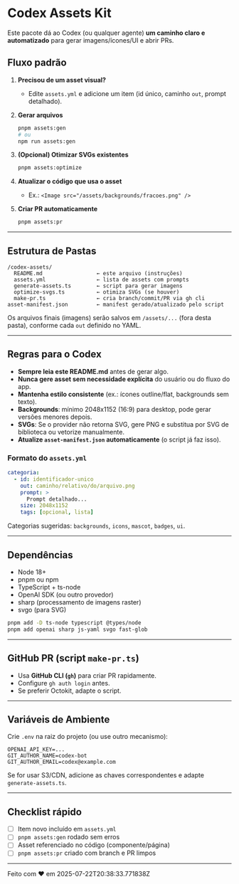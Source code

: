 # Codex Assets Kit

Este pacote dá ao Codex (ou qualquer agente) **um caminho claro e automatizado** para gerar imagens/ícones/UI e abrir PRs.

## Fluxo padrão

1. **Precisou de um asset visual?**  
   - Edite `assets.yml` e adicione um item (id único, caminho `out`, prompt detalhado).

2. **Gerar arquivos**  
   ```bash
   pnpm assets:gen
   # ou
   npm run assets:gen
   ```

3. **(Opcional) Otimizar SVGs existentes**  
   ```bash
   pnpm assets:optimize
   ```

4. **Atualizar o código que usa o asset**  
   - Ex.: `<Image src="/assets/backgrounds/fracoes.png" />`

5. **Criar PR automaticamente**  
   ```bash
   pnpm assets:pr
   ```

---

## Estrutura de Pastas

```
/codex-assets/
  README.md                 ← este arquivo (instruções)
  assets.yml                ← lista de assets com prompts
  generate-assets.ts        ← script para gerar imagens
  optimize-svgs.ts          ← otimiza SVGs (se houver)
  make-pr.ts                ← cria branch/commit/PR via gh cli
asset-manifest.json         ← manifest gerado/atualizado pelo script
```

Os arquivos finais (imagens) serão salvos em `/assets/...` (fora desta pasta), conforme cada `out` definido no YAML.

---

## Regras para o Codex

- **Sempre leia este README.md** antes de gerar algo.
- **Nunca gere asset sem necessidade explícita** do usuário ou do fluxo do app.
- **Mantenha estilo consistente** (ex.: ícones outline/flat, backgrounds sem texto).
- **Backgrounds**: mínimo 2048x1152 (16:9) para desktop, pode gerar versões menores depois.
- **SVGs**: Se o provider não retorna SVG, gere PNG e substitua por SVG de biblioteca ou vetorize manualmente.
- **Atualize `asset-manifest.json` automaticamente** (o script já faz isso).

### Formato do `assets.yml`

```yml
categoria:
  - id: identificador-unico
    out: caminho/relativo/do/arquivo.png
    prompt: >
      Prompt detalhado...
    size: 2048x1152
    tags: [opcional, lista]
```

Categorias sugeridas: `backgrounds`, `icons`, `mascot`, `badges`, `ui`.

---

## Dependências

- Node 18+
- pnpm ou npm
- TypeScript + ts-node
- OpenAI SDK (ou outro provedor)
- sharp (processamento de imagens raster)
- svgo (para SVG)

```bash
pnpm add -D ts-node typescript @types/node
pnpm add openai sharp js-yaml svgo fast-glob
```

---

## GitHub PR (script `make-pr.ts`)

- Usa **GitHub CLI (`gh`)** para criar PR rapidamente.
- Configure `gh auth login` antes.
- Se preferir Octokit, adapte o script.

---

## Variáveis de Ambiente

Crie `.env` na raiz do projeto (ou use outro mecanismo):

```
OPENAI_API_KEY=...
GIT_AUTHOR_NAME=codex-bot
GIT_AUTHOR_EMAIL=codex@example.com
```

Se for usar S3/CDN, adicione as chaves correspondentes e adapte `generate-assets.ts`.

---

## Checklist rápido

- [ ] Item novo incluído em `assets.yml`  
- [ ] `pnpm assets:gen` rodado sem erros  
- [ ] Asset referenciado no código (componente/página)  
- [ ] `pnpm assets:pr` criado com branch e PR limpos  

---

Feito com ❤ em 2025-07-22T20:38:33.771838Z

